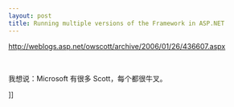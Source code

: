 ```yaml
---
layout: post
title: Running multiple versions of the Framework in ASP.NET
---
```

<p><a href="http://weblogs.asp.net/owscott/archive/2006/01/26/436607.aspx" target="_blank">http://weblogs.asp.net/owscott/archive/2006/01/26/436607.aspx</a></p>
<p>&nbsp;</p>
<p>我想说：Microsoft 有很多 Scott，每个都很牛叉。</p>]]